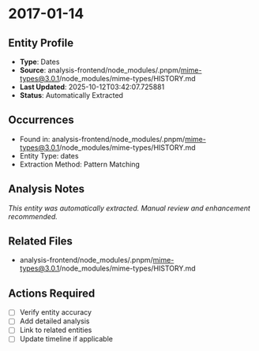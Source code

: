 # 2017-01-14

## Entity Profile
- **Type**: Dates
- **Source**: analysis-frontend/node_modules/.pnpm/mime-types@3.0.1/node_modules/mime-types/HISTORY.md
- **Last Updated**: 2025-10-12T03:42:07.725881
- **Status**: Automatically Extracted

## Occurrences
- Found in: analysis-frontend/node_modules/.pnpm/mime-types@3.0.1/node_modules/mime-types/HISTORY.md
- Entity Type: dates
- Extraction Method: Pattern Matching

## Analysis Notes
*This entity was automatically extracted. Manual review and enhancement recommended.*

## Related Files
- analysis-frontend/node_modules/.pnpm/mime-types@3.0.1/node_modules/mime-types/HISTORY.md

## Actions Required
- [ ] Verify entity accuracy
- [ ] Add detailed analysis
- [ ] Link to related entities
- [ ] Update timeline if applicable
